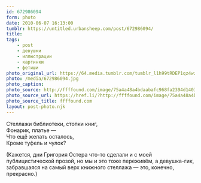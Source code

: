 ```yaml
---
id: 672986094
form: photo
date: 2010-06-07 16:13:00
tumblr: https://untitled.urbansheep.com/post/672986094/
title:
tags:
    - post
    - девушки
    - иллюстрации
    - картинки
    - фетиши
photo_original_url: https://64.media.tumblr.com/tumblr_l1h99tRDEP1qz4wzio1_500.jpg
photo: /media/672986094.jpg
photo_caption: 
photo_source: http://ffffound.com/image/75a4a48a4bdaabafc968fa2394d14030905a4a30
photo_source_url: https://href.li/?http://ffffound.com/image/75a4a48a4bdaabafc968fa2394d14030905a4a30
photo_source_title: ffffound.com
layout: post-photo.njk
---
```


<p>Стеллажи библиотеки, стопки книг,<br>
Фонарик, платье —<br>
Что ещё желать осталось,<br>
Кроме туфель и чулок?</p>

<p>(Кажется, дни Григория Остера что-то сделали и с моей публицистической прозой, но мы и это тоже переживём, а девушка-гик, забравшаяся на самый верх книжного стеллажа — это, конечно, прекрасно.)</p>

